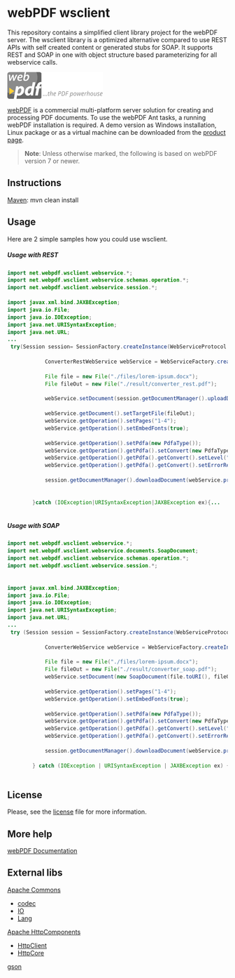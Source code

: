 # webPDF wsclient
This repository contains a simplified client library project for the webPDF server. The wsclient library is a
optimized alternative compared to use REST APIs with self created content or generated stubs for SOAP. It supports
REST and SOAP in one with object structure based parameterizing for all webservice calls.

![webPDF Logo](images/logo.png)

[webPDF](https://www.webpdf.de/) is a commercial multi-platform server solution for creating and processing PDF documents. To use the webPDF Ant tasks, a running webPDF installation is required. A demo version as Windows installation, Linux package or as a virtual machine can be downloaded from the [product page](https://www.webpdf.de/en/download-web-pdf.html).

> **Note**: Unless otherwise marked, the following is based on webPDF version 7 or newer.

## Instructions
 
 [Maven](https://maven.apache.org/): mvn clean install
  

## Usage
Here are 2 simple samples how you could use wsclient.

##### Usage with REST
 ```java
 import net.webpdf.wsclient.webservice.*;
 import net.webpdf.wsclient.webservice.schemas.operation.*;
 import net.webpdf.wsclient.webservice.session.*;
 
 import javax.xml.bind.JAXBException;
 import java.io.File;
 import java.io.IOException;
 import java.net.URISyntaxException;
 import java.net.URL;
 ...
  try(Session session= SessionFactory.createInstance(WebServiceProtocol.REST,new URL("http://localhost:8080/webPDF/"))){
 
             ConverterRestWebService webService = WebServiceFactory.createInstance(session, WebServiceType.CONVERTER);
 
             File file = new File("./files/lorem-ipsum.docx");
             File fileOut = new File("./result/converter_rest.pdf");
 
             webService.setDocument(session.getDocumentManager().uploadDocument(file));
 
             webService.getDocument().setTargetFile(fileOut);
             webService.getOperation().setPages("1-4");
             webService.getOperation().setEmbedFonts(true);
 
             webService.getOperation().setPdfa(new PdfaType());
             webService.getOperation().getPdfa().setConvert(new PdfaType.Convert());
             webService.getOperation().getPdfa().getConvert().setLevel("3b");
             webService.getOperation().getPdfa().getConvert().setErrorReport(PdfaErrorReportType.MESSAGE);
 
             session.getDocumentManager().downloadDocument(webService.process());
 
 
         }catch (IOException|URISyntaxException|JAXBException ex){...
          
 ```
 
##### Usage with SOAP
 ```java
 import net.webpdf.wsclient.webservice.*;
 import net.webpdf.wsclient.webservice.documents.SoapDocument;
 import net.webpdf.wsclient.webservice.schemas.operation.*;
 import net.webpdf.wsclient.webservice.session.*;
 
 
 import javax.xml.bind.JAXBException;
 import java.io.File;
 import java.io.IOException;
 import java.net.URISyntaxException;
 import java.net.URL;
 ...
  try (Session session = SessionFactory.createInstance(WebServiceProtocol.SOAP, new URL("http://localhost:8080/webPDF/"))) {
 
             ConverterWebService webService = WebServiceFactory.createInstance(session, WebServiceType.CONVERTER);
             
             File file = new File("./files/lorem-ipsum.docx");
             File fileOut = new File("./result/converter_soap.pdf");
             webService.setDocument(new SoapDocument(file.toURI(), fileOut));             
 
             webService.getOperation().setPages("1-4");
             webService.getOperation().setEmbedFonts(true);
 
             webService.getOperation().setPdfa(new PdfaType());
             webService.getOperation().getPdfa().setConvert(new PdfaType.Convert());
             webService.getOperation().getPdfa().getConvert().setLevel("3b");
             webService.getOperation().getPdfa().getConvert().setErrorReport(PdfaErrorReportType.MESSAGE);
 
             session.getDocumentManager().downloadDocument(webService.process());
 
         } catch (IOException | URISyntaxException | JAXBException ex) {...
  
 ``` 
 
## License
Please, see the [license](LICENSE) file for more information.

## More help
[webPDF Documentation](https://www.webpdf.de/en/documentation)

## External libs
[Apache Commons](https://commons.apache.org/)
 - [codec](https://commons.apache.org/proper/commons-codec/)
 - [IO](https://commons.apache.org/proper/commons-io/)
 - [Lang](https://commons.apache.org/proper/commons-lang/)
 
[Apache HttpComponents](https://hc.apache.org/)
 - [HttpClient](https://hc.apache.org/httpcomponents-client-4.5.x/)
 - [HttpCore](https://hc.apache.org/httpcomponents-core-4.4.x/)
 
[gson](https://github.com/google/gson)